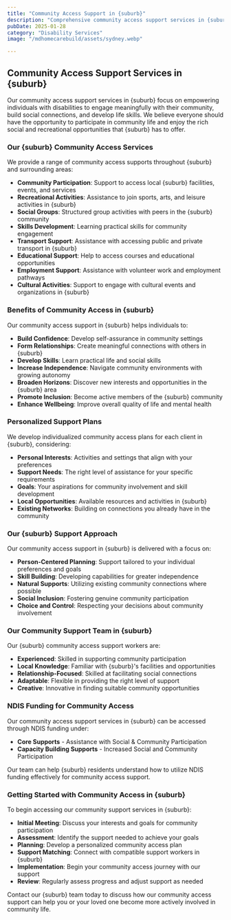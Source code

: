 ```yaml
---
title: "Community Access Support in {suburb}"
description: "Comprehensive community access support services in {suburb} designed to help individuals with disabilities fully participate in community life and develop meaningful social connections."
pubDate: 2025-01-28
category: "Disability Services"
image: "/mdhomecarebuild/assets/sydney.webp"

---
```


## Community Access Support Services in {suburb}

Our community access support services in {suburb} focus on empowering individuals with disabilities to engage meaningfully with their community, build social connections, and develop life skills. We believe everyone should have the opportunity to participate in community life and enjoy the rich social and recreational opportunities that {suburb} has to offer.

### Our {suburb} Community Access Services

We provide a range of community access supports throughout {suburb} and surrounding areas:

- **Community Participation**: Support to access local {suburb} facilities, events, and services
- **Recreational Activities**: Assistance to join sports, arts, and leisure activities in {suburb}
- **Social Groups**: Structured group activities with peers in the {suburb} community
- **Skills Development**: Learning practical skills for community engagement
- **Transport Support**: Assistance with accessing public and private transport in {suburb}
- **Educational Support**: Help to access courses and educational opportunities
- **Employment Support**: Assistance with volunteer work and employment pathways
- **Cultural Activities**: Support to engage with cultural events and organizations in {suburb}

### Benefits of Community Access in {suburb}

Our community access support in {suburb} helps individuals to:

- **Build Confidence**: Develop self-assurance in community settings
- **Form Relationships**: Create meaningful connections with others in {suburb}
- **Develop Skills**: Learn practical life and social skills
- **Increase Independence**: Navigate community environments with growing autonomy
- **Broaden Horizons**: Discover new interests and opportunities in the {suburb} area
- **Promote Inclusion**: Become active members of the {suburb} community
- **Enhance Wellbeing**: Improve overall quality of life and mental health

### Personalized Support Plans

We develop individualized community access plans for each client in {suburb}, considering:

- **Personal Interests**: Activities and settings that align with your preferences
- **Support Needs**: The right level of assistance for your specific requirements
- **Goals**: Your aspirations for community involvement and skill development
- **Local Opportunities**: Available resources and activities in {suburb}
- **Existing Networks**: Building on connections you already have in the community

### Our {suburb} Support Approach

Our community access support in {suburb} is delivered with a focus on:

- **Person-Centered Planning**: Support tailored to your individual preferences and goals
- **Skill Building**: Developing capabilities for greater independence
- **Natural Supports**: Utilizing existing community connections where possible
- **Social Inclusion**: Fostering genuine community participation
- **Choice and Control**: Respecting your decisions about community involvement

### Our Community Support Team in {suburb}

Our {suburb} community access support workers are:

- **Experienced**: Skilled in supporting community participation
- **Local Knowledge**: Familiar with {suburb}'s facilities and opportunities
- **Relationship-Focused**: Skilled at facilitating social connections
- **Adaptable**: Flexible in providing the right level of support
- **Creative**: Innovative in finding suitable community opportunities

### NDIS Funding for Community Access

Our community access support services in {suburb} can be accessed through NDIS funding under:

- **Core Supports** - Assistance with Social & Community Participation
- **Capacity Building Supports** - Increased Social and Community Participation

Our team can help {suburb} residents understand how to utilize NDIS funding effectively for community access support.

### Getting Started with Community Access in {suburb}

To begin accessing our community support services in {suburb}:

- **Initial Meeting**: Discuss your interests and goals for community participation
- **Assessment**: Identify the support needed to achieve your goals
- **Planning**: Develop a personalized community access plan
- **Support Matching**: Connect with compatible support workers in {suburb}
- **Implementation**: Begin your community access journey with our support
- **Review**: Regularly assess progress and adjust support as needed

Contact our {suburb} team today to discuss how our community access support can help you or your loved one become more actively involved in community life.
